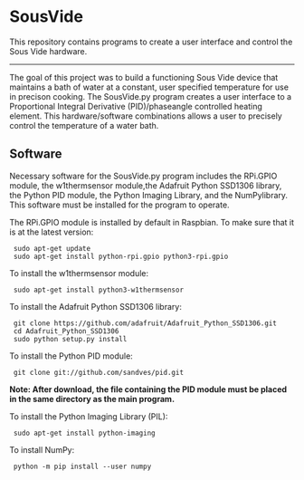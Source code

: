 # SousVide
This repository contains programs to create a user interface and control the Sous Vide hardware.

<hr>

The goal of this project was to build a functioning Sous Vide device that maintains a bath of water at a constant, user specified temperature for use in precison cooking. The SousVide.py program creates a user interface to a Proportional Integral Derivative (PID)/phaseangle controlled heating element. This hardware/software combinations allows a user to precisely control the temperature of a water bath.


## Software
Necessary software for the SousVide.py program includes the RPi.GPIO module, the w1thermsensor module,the Adafruit Python SSD1306 library, the Python PID module, the Python Imaging Library, and the NumPylibrary.  This software must be installed for the program to operate.

The RPi.GPIO module is installed by default in Raspbian.  To make sure that it is at the latest version:
<pre><code> sudo apt-get update
 sudo apt-get install python-rpi.gpio python3-rpi.gpio
</code></pre>

To install the w1thermsensor module:
<pre><code> sudo apt-get install python3-w1thermsensor
</code></pre>

To install the Adafruit Python SSD1306 library:
<pre><code> git clone https://github.com/adafruit/Adafruit_Python_SSD1306.git
 cd Adafruit_Python_SSD1306
 sudo python setup.py install
</code></pre>

To install the Python PID module:
<pre><code> git clone git://github.com/sandves/pid.git
</code></pre>

<b> Note: After download, the file containing the PID module must be placed in the same directory as the main program. </b>

To install the Python Imaging Library (PIL):
<pre><code> sudo apt-get install python-imaging
</code></pre>

To install NumPy:
<pre><code> python -m pip install --user numpy
</code></pre>


